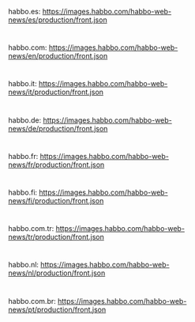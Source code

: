 habbo.es: https://images.habbo.com/habbo-web-news/es/production/front.json
#
habbo.com: https://images.habbo.com/habbo-web-news/en/production/front.json
#
habbo.it: https://images.habbo.com/habbo-web-news/it/production/front.json
#
habbo.de: https://images.habbo.com/habbo-web-news/de/production/front.json
#
habbo.fr: https://images.habbo.com/habbo-web-news/fr/production/front.json
#
habbo.fi: https://images.habbo.com/habbo-web-news/fi/production/front.json
#
habbo.com.tr: https://images.habbo.com/habbo-web-news/tr/production/front.json
#
habbo.nl: https://images.habbo.com/habbo-web-news/nl/production/front.json
#
habbo.com.br: https://images.habbo.com/habbo-web-news/pt/production/front.json
#
